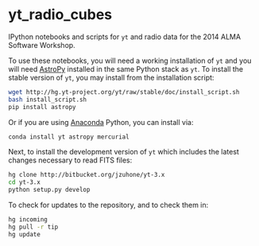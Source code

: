 yt_radio_cubes
==============

IPython notebooks and scripts for `yt` and radio data for the 2014 ALMA
Software Workshop.

To use these notebooks, you will need a working installation of `yt`
and you will need [AstroPy](http://www.astropy.org) installed in the
same Python stack as `yt`. To install the stable version of `yt`, you
may install from the installation script:

```bash
wget http://hg.yt-project.org/yt/raw/stable/doc/install_script.sh
bash install_script.sh
pip install astropy
```

Or if you are using
[Anaconda](https://store.continuum.io/cshop/anaconda/) Python, you can
install via:

```bash
conda install yt astropy mercurial
```

Next, to install the development version of `yt` which includes the latest
changes necessary to read FITS files:

```bash
hg clone http://bitbucket.org/jzuhone/yt-3.x
cd yt-3.x
python setup.py develop
```

To check for updates to the repository, and to check them in:

```bash
hg incoming
hg pull -r tip
hg update
```

